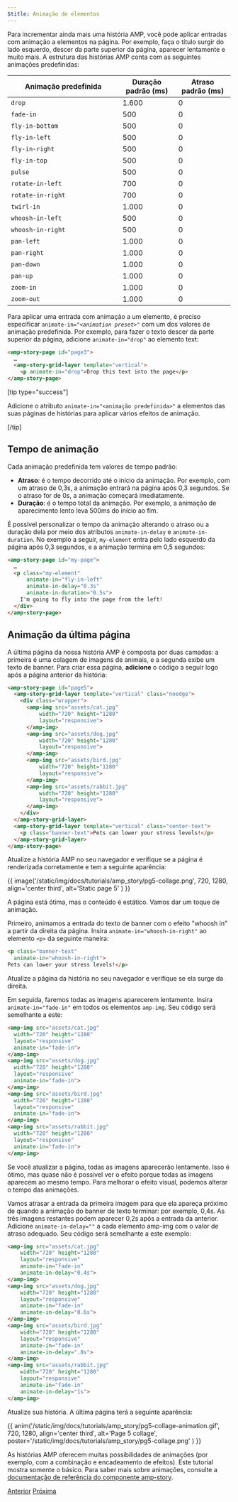 ```yaml
---
$title: Animação de elementos
---
```


Para incrementar ainda mais uma história AMP, você pode aplicar entradas com animação a elementos na página. Por exemplo, faça o título surgir do lado esquerdo, descer da parte superior da página, aparecer lentamente e muito mais.  A estrutura das histórias AMP conta com as seguintes animações predefinidas:

<table>
<thead>
<tr>
  <th width="50%">Animação predefinida</th>
  <th width="25%">Duração padrão (ms)</th>
  <th width="25%">Atraso padrão (ms)</th>
</tr>
</thead>
<tbody>
<tr>
  <td><code>drop</code></td>
  <td>1.600</td>
  <td>0</td>
</tr>
<tr>
  <td><code>fade-in</code></td>
  <td>500</td>
  <td>0</td>
</tr>
<tr>
  <td><code>fly-in-bottom</code></td>
  <td>500</td>
  <td>0</td>
</tr>
<tr>
  <td><code>fly-in-left</code></td>
  <td>500</td>
  <td>0</td>
</tr>
<tr>
  <td><code>fly-in-right</code></td>
  <td>500</td>
  <td>0</td>
</tr>
<tr>
  <td><code>fly-in-top</code></td>
  <td>500</td>
  <td>0</td>
</tr>
<tr>
  <td><code>pulse</code></td>
  <td>500</td>
  <td>0</td>
</tr>
<tr>
  <td><code>rotate-in-left</code></td>
  <td>700</td>
  <td>0</td>
</tr>
<tr>
  <td><code>rotate-in-right</code></td>
  <td>700</td>
  <td>0</td>
</tr>
<tr>
  <td><code>twirl-in</code></td>
  <td>1.000</td>
  <td>0</td>
</tr>
<tr>
  <td><code>whoosh-in-left</code></td>
  <td>500</td>
  <td>0</td>
</tr>
<tr>
  <td><code>whoosh-in-right</code></td>
  <td>500</td>
  <td>0</td>
</tr>
<tr>
  <td><code>pan-left</code></td>
  <td>1.000</td>
  <td>0</td>
</tr>
<tr>
  <td><code>pan-right</code></td>
  <td>1.000</td>
  <td>0</td>
</tr>
<tr>
  <td><code>pan-down</code></td>
  <td>1.000</td>
  <td>0</td>
</tr>
<tr>
  <td><code>pan-up</code></td>
  <td>1.000</td>
  <td>0</td>
</tr>
<tr>
  <td><code>zoom-in</code></td>
  <td>1.000</td>
  <td>0</td>
</tr>
<tr>
  <td><code>zoom-out</code></td>
  <td>1.000</td>
  <td>0</td>
</tr>
</tbody>
</table>

Para aplicar uma entrada com animação a um elemento, é preciso especificar <code>animate-in="<em>&lt;animation preset></em>"</code> com um dos valores de animação predefinida.  Por exemplo, para fazer o texto descer da parte superior da página, adicione `animate-in="drop"` ao elemento text:

```html
<amp-story-page id="page3">
  …
  <amp-story-grid-layer template="vertical">
    <p animate-in="drop">Drop this text into the page</p>
</amp-story-page>
```

[tip type="success"]

Adicione o atributo `animate-in="<animação predefinida>"` a elementos das suas páginas de histórias para aplicar vários efeitos de animação.

[/tip]

## Tempo de animação

Cada animação predefinida tem valores de tempo padrão:

* **Atraso**: é o tempo decorrido até o início da animação.  Por exemplo, com um atraso de 0,3s, a animação entrará na página após 0,3 segundos. Se o atraso for de 0s, a animação começará imediatamente.
* **Duração**: é o tempo total da animação.  Por exemplo, a animação de aparecimento lento leva 500ms do início ao fim.

É possível personalizar o tempo da animação alterando o atraso ou a duração dela por meio dos atributos `animate-in-delay` e `animate-in-duration`. No exemplo a seguir, `my-element` entra pelo lado esquerdo da página após 0,3 segundos, e a animação termina em 0,5 segundos:

```html
<amp-story-page id="my-page">
  …
  <p class="my-element"
      animate-in="fly-in-left"
      animate-in-delay="0.3s"
      animate-in-duration="0.5s">
    I'm going to fly into the page from the left!
  </div>
</amp-story-page>
```

## Animação da última página

A última página da nossa história AMP é composta por duas camadas: a primeira é uma colagem de imagens de animais, e a segunda exibe um texto de banner.  Para criar essa página, **adicione** o código a seguir logo após a página anterior da história:

```html
<amp-story-page id="page5">
  <amp-story-grid-layer template="vertical" class="noedge">
    <div class="wrapper">
      <amp-img src="assets/cat.jpg"
          width="720" height="1280"
          layout="responsive">
      </amp-img>
      <amp-img src="assets/dog.jpg"
          width="720" height="1280"
          layout="responsive">
      </amp-img>
      <amp-img src="assets/bird.jpg"
          width="720" height="1280"
          layout="responsive">
      </amp-img>
      <amp-img src="assets/rabbit.jpg"
          width="720" height="1280"
          layout="responsive">
      </amp-img>
    </div>
  </amp-story-grid-layer>
  <amp-story-grid-layer template="vertical" class="center-text">
    <p class="banner-text">Pets can lower your stress levels!</p>
  </amp-story-grid-layer>
</amp-story-page>
```
Atualize a história AMP no seu navegador e verifique se a página é renderizada corretamente e tem a seguinte aparência:

{{ image('/static/img/docs/tutorials/amp_story/pg5-collage.png', 720, 1280, align='center third', alt='Static page 5' ) }}

A página está ótima, mas o conteúdo é estático. Vamos dar um toque de animação.

Primeiro, animamos a entrada do texto de banner com o efeito "whoosh in" a partir da direita da página. Insira `animate-in="whoosh-in-right"` ao elemento `<p>` da seguinte maneira:

```html hl_lines="2"
<p class="banner-text"
  animate-in="whoosh-in-right">
Pets can lower your stress levels!</p>
```

Atualize a página da história no seu navegador e verifique se ela surge da direita. 

Em seguida, faremos todas as imagens aparecerem lentamente. Insira `animate-in="fade-in"` em todos os elementos `amp-img`. Seu código será semelhante a este:

```html hl_lines="4 9 14 19"
<amp-img src="assets/cat.jpg"
  width="720" height="1280"
  layout="responsive"
  animate-in="fade-in">
</amp-img>
<amp-img src="assets/dog.jpg"
  width="720" height="1280"
  layout="responsive"
  animate-in="fade-in">
</amp-img>
<amp-img src="assets/bird.jpg"
  width="720" height="1280"
  layout="responsive"
  animate-in="fade-in">
</amp-img>
<amp-img src="assets/rabbit.jpg"
  width="720" height="1280"
  layout="responsive"
  animate-in="fade-in">
</amp-img>
```


Se você atualizar a página, todas as imagens aparecerão lentamente.  Isso é ótimo, mas quase não é possível ver o efeito porque todas as imagens aparecem ao mesmo tempo. Para melhorar o efeito visual, podemos alterar o tempo das animações.

Vamos atrasar a entrada da primeira imagem para que ela apareça próximo de quando a animação do banner de texto terminar: por exemplo, 0,4s. As três imagens restantes podem aparecer 0,2s após a entrada da anterior. Adicione `animate-in-delay=""` a cada elemento amp-img com o valor de atraso adequado. Seu código será semelhante a este exemplo:

```html hl_lines="5 11 17 23"
<amp-img src="assets/cat.jpg"
    width="720" height="1280"
    layout="responsive"
    animate-in="fade-in" 
    animate-in-delay="0.4s">
</amp-img>
<amp-img src="assets/dog.jpg"
    width="720" height="1280"
    layout="responsive"
    animate-in="fade-in" 
    animate-in-delay="0.6s">
</amp-img>
<amp-img src="assets/bird.jpg"
    width="720" height="1280"
    layout="responsive"
    animate-in="fade-in"
    animate-in-delay=".8s">
</amp-img>
<amp-img src="assets/rabbit.jpg"
    width="720" height="1280"
    layout="responsive"
    animate-in="fade-in"
    animate-in-delay="1s">
</amp-img>

```

Atualize sua história.  A última página terá a seguinte aparência:

{{ anim('/static/img/docs/tutorials/amp_story/pg5-collage-animation.gif', 720, 1280, align='center third', alt='Page 5 collage', poster='/static/img/docs/tutorials/amp_story/pg5-collage.png' ) }}

As histórias AMP oferecem muitas possibilidades de animações (por exemplo, com a combinação e encadeamento de efeitos). Este tutorial mostra somente o básico. Para saber mais sobre animações, consulte a [documentação de referência do componente amp-story](/pt_br/docs/reference/components/amp-story.html#animations).


<div class="prev-next-buttons">
  <a class="button prev-button" href="{{g.doc('/content/amp-dev/documentation/guides-and-tutorials/start/visual_story/add_more_pages.md', locale=doc.locale).url.path}}"><span class="arrow-prev">Anterior</span></a>
  <a class="button next-button" href="{{g.doc('/content/amp-dev/documentation/guides-and-tutorials/start/visual_story/create_bookend.md', locale=doc.locale).url.path}}"><span class="arrow-next">Próxima</span></a>
</div>
 
